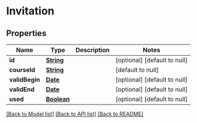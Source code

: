 # Invitation
## Properties

Name | Type | Description | Notes
------------ | ------------- | ------------- | -------------
**id** | [**String**](string.md) |  | [optional] [default to null]
**courseId** | [**String**](string.md) |  | [default to null]
**validBegin** | [**Date**](DateTime.md) |  | [optional] [default to null]
**validEnd** | [**Date**](DateTime.md) |  | [optional] [default to null]
**used** | [**Boolean**](boolean.md) |  | [optional] [default to null]

[[Back to Model list]](../README.md#documentation-for-models) [[Back to API list]](../README.md#documentation-for-api-endpoints) [[Back to README]](../README.md)

